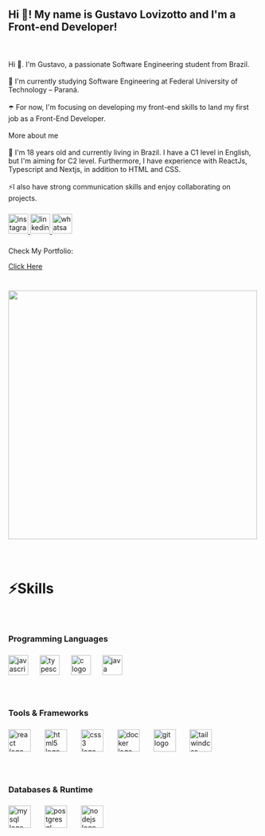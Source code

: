 <h2 align="left">Hi 👋! My name is Gustavo Lovizotto and I'm a Front-end Developer!</h2>

###

<br clear="both">

<p align="left">Hi 👋. I'm Gustavo, a passionate Software Engineering student from Brazil.<br><br>🌱 I'm currently studying Software Engineering at Federal University of Technology – Paraná.<br><br>☂️ For now, I'm focusing on developing my front-end skills to land my first job as a Front-End Developer.<br><br>More about me<br><br>💬 I'm 18 years old and currently living in Brazil. I have a C1 level in English, but I'm aiming for C2 level. Furthermore, I have experience with ReactJs, Typescript and Nextjs, in addition to HTML and CSS.<br><br>⚡I also have strong communication skills and enjoy collaborating on projects.</p>

###

<div align="left">
  <a href="https://www.instagram.com/gustavolovizotto/" target="_blank">
    <img src="https://img.shields.io/static/v1?message=Instagram&logo=instagram&label=&color=E4405F&logoColor=white&labelColor=&style=for-the-badge" height="40" alt="instagram logo"  />
  </a>
  <a href="https://www.linkedin.com/in/gustavo-lovizotto-tesin-64b238312/" target="_blank">
    <img src="https://img.shields.io/static/v1?message=LinkedIn&logo=linkedin&label=&color=0077B5&logoColor=white&labelColor=&style=for-the-badge" height="40" alt="linkedin logo"  />
  </a>
  <a href="https://wa.me/5518981640961" target="_blank">
    <img src="https://img.shields.io/static/v1?message=Whatsapp&logo=whatsapp&label=&color=25D366&logoColor=white&labelColor=&style=for-the-badge" height="40" alt="whatsapp logo"  />
  </a>
</div>

###
<p>Check My Portfolio:</p>
<a href="[portfolio-gustavo-tesin.netlify.app](https://portfolio-gustavo-tesin.netlify.app/)" target="_blank"> Click Here</a> 

###

<br clear="both">

<div align="left">
  <img height="500" src="https://media4.giphy.com/media/v1.Y2lkPTc5MGI3NjExemw4a2F1Z2hocXVzdmU5dzM4YTlzdXI1dXc1ZWRnaTZna3g2bXE2dyZlcD12MV9pbnRlcm5hbF9naWZfYnlfaWQmY3Q9Zw/AFdcYElkoNAUE/giphy.gif"  />
</div>

###

<br clear="both">

<h1 align="left">⚡Skills</h1>

###

<br clear="both">

<h3 align="left">Programming Languages</h3>

###

<div align="left">
  <img src="https://cdn.jsdelivr.net/gh/devicons/devicon/icons/javascript/javascript-original.svg" height="40" alt="javascript logo"  />
  <img width="15" />
  <img src="https://cdn.jsdelivr.net/gh/devicons/devicon/icons/typescript/typescript-original.svg" height="40" alt="typescript logo"  />
  <img width="15" />
  <img src="https://cdn.jsdelivr.net/gh/devicons/devicon/icons/c/c-original.svg" height="40" alt="c logo"  />
  <img width="15" />
  <img src="https://cdn.jsdelivr.net/gh/devicons/devicon/icons/java/java-original.svg" height="40" alt="java logo"  />
</div>

###

<br clear="both">

<h3 align="left">Tools & Frameworks</h3>

###

<div align="left">
  <img src="https://cdn.jsdelivr.net/gh/devicons/devicon/icons/react/react-original.svg" height="45" alt="react logo"  />
  <img width="20" />
  <img src="https://cdn.jsdelivr.net/gh/devicons/devicon/icons/html5/html5-original.svg" height="45" alt="html5 logo"  />
  <img width="20" />
  <img src="https://cdn.jsdelivr.net/gh/devicons/devicon/icons/css3/css3-original.svg" height="45" alt="css3 logo"  />
  <img width="20" />
  <img src="https://cdn.simpleicons.org/docker/2496ED" height="45" alt="docker logo"  />
  <img width="20" />
  <img src="https://cdn.jsdelivr.net/gh/devicons/devicon/icons/git/git-original.svg" height="45" alt="git logo"  />
  <img width="20" />
  <img src="https://skillicons.dev/icons?i=tailwind" height="45" alt="tailwindcss logo"  />
</div>

###

<br clear="both">

<h3 align="left">Databases & Runtime</h3>

###

<div align="left">
  <img src="https://skillicons.dev/icons?i=mysql" height="45" alt="mysql logo"  />
  <img width="20" />
  <img src="https://cdn.simpleicons.org/postgresql/4169E1" height="45" alt="postgresql logo"  />
  <img width="20" />
  <img src="https://cdn.jsdelivr.net/gh/devicons/devicon/icons/nodejs/nodejs-original.svg" height="45" alt="nodejs logo"  />
</div>

###
